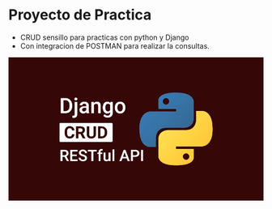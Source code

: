# Proyecto de Practica

- CRUD sensillo para practicas con python y Django
- Con integracion de POSTMAN para realizar la consultas.

![Tumbail](./Build-CRUD-API-with-Django-REST.framework.jpg)
